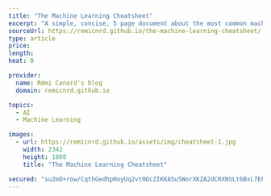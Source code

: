 ```yaml
---
title: "The Machine Learning Cheatsheet"
excerpt: "A simple, concise, 5 page document about the most common machine learning algorithms, focusing on how they work."
sourceUrl: https://remicnrd.github.io/the-machine-learning-cheatsheet/
type: article
price: 
length: 
heat: 0

provider:
  name: Rémi Canard's blog
  domain: remicnrd.github.io

topics:
  - AI
  - Machine Learning

images:
  - url: https://remicnrd.github.io/assets/img/cheatsheet-1.jpg
    width: 2342
    height: 1808
    title: "The Machine Learning Cheatsheet"

secured: "su2mO+row/CqthGedhpHoyUq2vt0OcZIKKA5u5WorXKZA2dCRXNSLt6BxL7EFwc5gBLVAHp57CHRlhKzoqm+ATA+/srhINIS0mLhMuuwmlF3L0ghxrvgdSmSTOUnsrCQLXDFL3y5JyLNgwhBZ/C4dHw0VUi9Er8ICKjhxt6RBuj3HXddsbPva3QNGZWyvYUWHfStRAmM31ti4KqC2Ce+cIxlaJgwQ1QxZEXdww4n1Duh4mE74QtOX+05lpzbBlUlKNvs+Au2jS6cWHxPMtOJXw==;bSr3rOx+dgzPJDCLEE+53g=="
---
```


